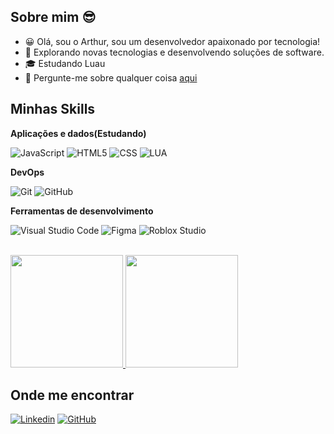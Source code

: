 ## Sobre mim 😎

- 😀 Olá, sou o Arthur, sou um desenvolvedor apaixonado por tecnologia!
- 🤔 Explorando novas tecnologias e desenvolvendo soluções de software.
- 🎓 Estudando Luau
- 💬 Pergunte-me sobre qualquer coisa [aqui](https://www.linkedin.com/in/arthur-finotelo-0b9924338/)

## Minhas Skills
**Aplicações e dados(Estudando)**

![JavaScript](https://img.shields.io/badge/-JavaScript-333333?style=flat&logo=javascript)
![HTML5](https://img.shields.io/badge/-HTML5-333333?style=flat&logo=HTML5)
![CSS](https://img.shields.io/badge/-CSS-333333?style=flat&logo=CSS3&logoColor=1572B6)
![LUA](https://img.shields.io/badge/Luau-333333?style=flat&logo=lua&logoColor=white)

**DevOps**

![Git](https://img.shields.io/badge/-Git-333333?style=flat&logo=git)
![GitHub](https://img.shields.io/badge/-GitHub-333333?style=flat&logo=github)

**Ferramentas de desenvolvimento**

![Visual Studio Code](https://img.shields.io/badge/-Visual%20Studio%20Code-333333?style=flat&logo=visual-studio-code&logoColor=007ACC)
![Figma](https://img.shields.io/badge/-Figma-333333?style=flat&logo=figma&logoColor=007ACC)
![Roblox Studio](https://img.shields.io/badge/-Roblox%20Studio-333333?style=flat&logo=roblox-studio&logoColor=007ACC)

<br/>

<a href="https://github.com/ArthurFinotelo" title="Perfil do ArthurFinotelo">
  <img height="180em" src="https://github-readme-stats.vercel.app/api?username=ArthurFinotelo&theme=dracula&show_icons=true" />
</a>

<a href="https://github.com/ArthurFinotelo" title="Perfil do ArthurFinotelo">
  <img height="180em" src=https://github-readme-stats.vercel.app/api/top-langs/?username=ArthurFinotelo&layout=compact&show_icons=true&theme=dracula />
<a/>

## Onde me encontrar

[![Linkedin](https://img.shields.io/badge/-ArthurFinotelo-blue?style=flat-square&logo=Linkedin&logoColor=white&link=https://www.linkedin.com/in/arthur-finotelo-0b9924338/)](https://www.linkedin.com/in/arthur-finotelo-0b9924338/)
[![GitHub](https://img.shields.io/github/followers/ArthurFinotelo?label=follow&style=social)](https://github.com/ArthurFinotelo)
